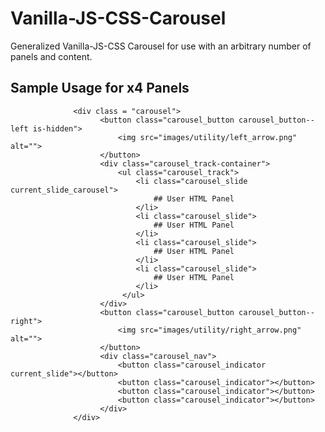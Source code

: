 # Vanilla-JS-CSS-Carousel
Generalized Vanilla-JS-CSS Carousel for use with an arbitrary number of panels and content.  

## Sample Usage for x4 Panels
                  <div class = "carousel">
                        <button class="carousel_button carousel_button--left is-hidden">
                            <img src="images/utility/left_arrow.png" alt="">
                        </button>
                        <div class="carousel_track-container">
                            <ul class="carousel_track">
                                <li class="carousel_slide current_slide_carousel">
                                    ## User HTML Panel
                                </li>
                                <li class="carousel_slide">
                                    ## User HTML Panel
                                </li>
                                <li class="carousel_slide">
                                    ## User HTML Panel
                                </li>
                                <li class="carousel_slide">
                                    ## User HTML Panel
                                </li>
                             </ul>
                        </div>     
                        <button class="carousel_button carousel_button--right">
                            <img src="images/utility/right_arrow.png" alt="">
                        </button>    
                        <div class="carousel_nav">
                            <button class="carousel_indicator current_slide"></button>
                            <button class="carousel_indicator"></button>
                            <button class="carousel_indicator"></button>
                            <button class="carousel_indicator"></button>
                        </div>       
                  </div> 
